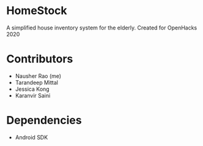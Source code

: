 # HomeStock
A simplified house inventory system for the elderly.
Created for OpenHacks 2020

# Contributors
- Nausher Rao (me)
- Tarandeep Mittal
- Jessica Kong
- Karanvir Saini

# Dependencies
- Android SDK 
